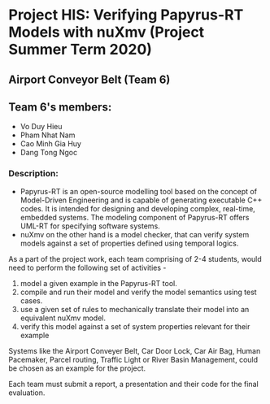 # Project HIS: Verifying Papyrus-RT Models with nuXmv (Project Summer Term 2020)
## Airport Conveyor Belt (Team 6)
## Team 6's members: 
* Vo Duy Hieu
* Pham Nhat Nam
* Cao Minh Gia Huy
* Dang Tong Ngoc
### Description: 
* Papyrus-RT is an open-source modelling tool based on the concept of Model-Driven Engineering and is capable of generating executable C++ codes. It is intended for designing and developing complex, real-time, embedded systems. The modeling component of Papyrus-RT offers UML-RT for specifying software systems. 
* nuXmv on the other hand is a model checker, that can verify system models against a set of 
properties defined using temporal logics. 
  
As a part of the project work, each team comprising of 2-4 students, would need to perform 
the following set of activities - 
1. model a given example in the Papyrus-RT tool. 
2. compile and run their model and verify the model semantics using test cases. 
3. use a given set of rules to mechanically translate their model into an equivalent 
nuXmv model. 
4. verify this model against a set of system properties relevant for their example 
  
Systems like the Airport Conveyer Belt, Car Door Lock, Car Air Bag, Human Pacemaker, Parcel 
routing, Traffic Light or River Basin Management, could be chosen as an example for the 
project.  

Each team must submit a report, a presentation and their code for the final evaluation. 
